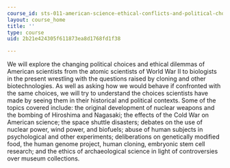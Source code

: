 ```yaml
---
course_id: sts-011-american-science-ethical-conflicts-and-political-choices-fall-2007
layout: course_home
title: ''
type: course
uid: 2b21e424305f611873ea8d1768fd1f38

---
```

We will explore the changing political choices and ethical dilemmas of American scientists from the atomic scientists of World War II to biologists in the present wrestling with the questions raised by cloning and other biotechnologies. As well as asking how we would behave if confronted with the same choices, we will try to understand the choices scientists have made by seeing them in their historical and political contexts. Some of the topics covered include: the original development of nuclear weapons and the bombing of Hiroshima and Nagasaki; the effects of the Cold War on American science; the space shuttle disasters; debates on the use of nuclear power, wind power, and biofuels; abuse of human subjects in psychological and other experiments; deliberations on genetically modified food, the human genome project, human cloning, embryonic stem cell research; and the ethics of archaeological science in light of controversies over museum collections.
